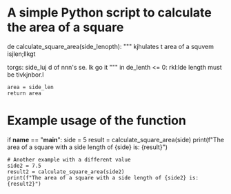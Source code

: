 # A simple Python script to calculate the area of a square

de   calculate_square_area(side_lenopth):
    """
  kjhulates t area of a squvem isjlen;llkgt

   torgs:
        side_luj
d
        of nnn's se.
lk go it
    """
    in de_lenth <= 0:
        rkl:lde length must be tivkjnbor.l
    
    area = side_len
    return area

# Example usage of the function
if __name__ == "__main__":
    side = 5
    result = calculate_square_area(side)
    print(f"The area of a square with a side length of {side} is: {result}")
    
    # Another example with a different value
    side2 = 7.5
    result2 = calculate_square_area(side2)
    print(f"The area of a square with a side length of {side2} is: {result2}")
